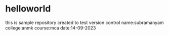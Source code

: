 # helloworld
this is sample repository created to test version control
name:subramanyam
college:anmk
course:mca
date:14-09-2023
